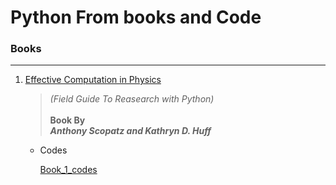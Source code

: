 # Python From books and Code

### Books
---
  1. [Effective Computation in Physics](https://github.com/raita0100/Re-Engineering/blob/main/Computer_Science/learn_python/Books/Effective%20Computation%20in%20Physics%20(Python).pdf)
      > *(Field Guide To Reasearch with Python)*</br></br>
      ****Book By****</br>
      **_Anthony Scopatz and Kathryn D. Huff_**</br>

      - Codes

          [Book_1_codes](https://github.com/raita0100/Re-Engineering/tree/main/Computer_Science/learn_python/Book_1_codes)
